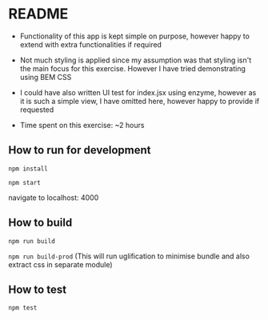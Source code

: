 # README

* Functionality of this app is kept simple on purpose, however happy to extend with extra functionalities if required

* Not much styling is applied since my assumption was that styling isn't the main focus for this exercise. However I have tried demonstrating using BEM CSS

* I could have also written UI test for index.jsx using enzyme, however as it is such a simple view, I have omitted here, however happy to provide if requested

* Time spent on this exercise: ~2 hours

## How to run for development
`npm install`

`npm start`

navigate to localhost: 4000

## How to build
`npm run build`

`npm run build-prod` (This will run uglification to minimise bundle and also extract css in separate module)

## How to test
`npm test`
